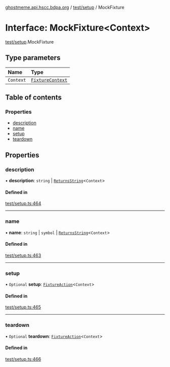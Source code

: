 [ghostmeme.api.hscc.bdpa.org](../README.md) / [test/setup](../modules/test_setup.md) / MockFixture

# Interface: MockFixture<Context\>

[test/setup](../modules/test_setup.md).MockFixture

## Type parameters

| Name | Type |
| :------ | :------ |
| `Context` | [`FixtureContext`](test_setup.FixtureContext.md) |

## Table of contents

### Properties

- [description](test_setup.MockFixture.md#description)
- [name](test_setup.MockFixture.md#name)
- [setup](test_setup.MockFixture.md#setup)
- [teardown](test_setup.MockFixture.md#teardown)

## Properties

### description

• **description**: `string` \| [`ReturnsString`](../modules/test_setup.md#returnsstring)<`Context`\>

#### Defined in

[test/setup.ts:464](https://github.com/nhscc/ghostmeme.api.hscc.bdpa.org/blob/b50e614/test/setup.ts#L464)

___

### name

• **name**: `string` \| `symbol` \| [`ReturnsString`](../modules/test_setup.md#returnsstring)<`Context`\>

#### Defined in

[test/setup.ts:463](https://github.com/nhscc/ghostmeme.api.hscc.bdpa.org/blob/b50e614/test/setup.ts#L463)

___

### setup

• `Optional` **setup**: [`FixtureAction`](../modules/test_setup.md#fixtureaction)<`Context`\>

#### Defined in

[test/setup.ts:465](https://github.com/nhscc/ghostmeme.api.hscc.bdpa.org/blob/b50e614/test/setup.ts#L465)

___

### teardown

• `Optional` **teardown**: [`FixtureAction`](../modules/test_setup.md#fixtureaction)<`Context`\>

#### Defined in

[test/setup.ts:466](https://github.com/nhscc/ghostmeme.api.hscc.bdpa.org/blob/b50e614/test/setup.ts#L466)
